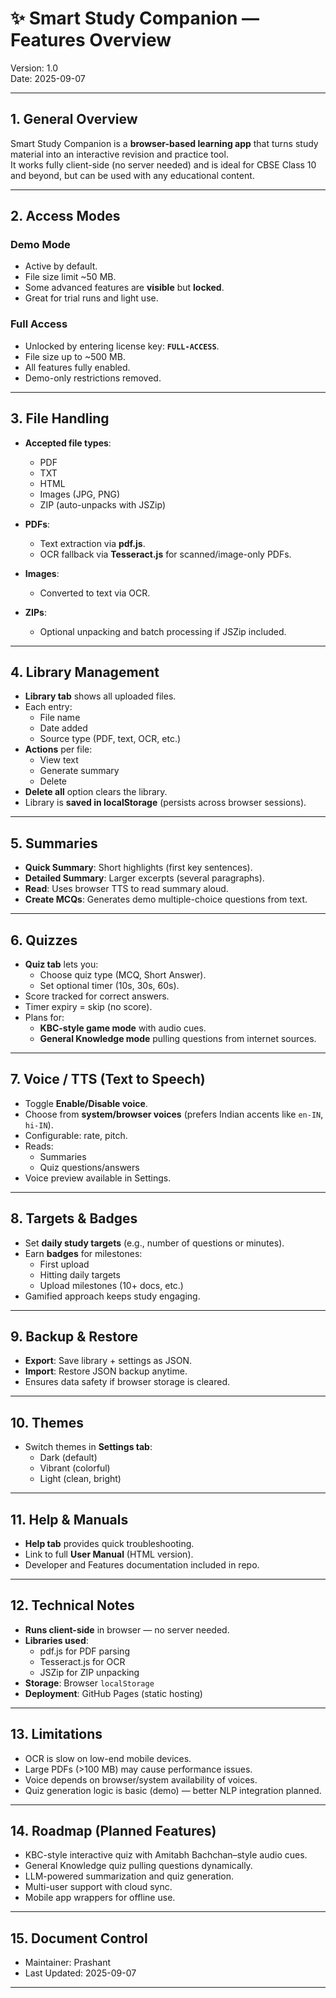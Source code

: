 <!-- === START OF FILE: Features.md === -->

# ✨ Smart Study Companion — Features Overview

Version: 1.0  
Date: 2025-09-07  

---

## 1. General Overview

Smart Study Companion is a **browser-based learning app** that turns study material into an interactive revision and practice tool.  
It works fully client-side (no server needed) and is ideal for CBSE Class 10 and beyond, but can be used with any educational content.

---

## 2. Access Modes

### Demo Mode
- Active by default.
- File size limit ~50 MB.
- Some advanced features are **visible** but **locked**.
- Great for trial runs and light use.

### Full Access
- Unlocked by entering license key: **`FULL-ACCESS`**.
- File size up to ~500 MB.
- All features fully enabled.
- Demo-only restrictions removed.

---

## 3. File Handling

- **Accepted file types**:  
  - PDF  
  - TXT  
  - HTML  
  - Images (JPG, PNG)  
  - ZIP (auto-unpacks with JSZip)  

- **PDFs**:  
  - Text extraction via **pdf.js**.  
  - OCR fallback via **Tesseract.js** for scanned/image-only PDFs.  

- **Images**:  
  - Converted to text via OCR.  

- **ZIPs**:  
  - Optional unpacking and batch processing if JSZip included.  

---

## 4. Library Management

- **Library tab** shows all uploaded files.  
- Each entry:  
  - File name  
  - Date added  
  - Source type (PDF, text, OCR, etc.)  
- **Actions** per file:  
  - View text  
  - Generate summary  
  - Delete  
- **Delete all** option clears the library.  
- Library is **saved in localStorage** (persists across browser sessions).  

---

## 5. Summaries

- **Quick Summary**: Short highlights (first key sentences).  
- **Detailed Summary**: Larger excerpts (several paragraphs).  
- **Read**: Uses browser TTS to read summary aloud.  
- **Create MCQs**: Generates demo multiple-choice questions from text.  

---

## 6. Quizzes

- **Quiz tab** lets you:  
  - Choose quiz type (MCQ, Short Answer).  
  - Set optional timer (10s, 30s, 60s).  
- Score tracked for correct answers.  
- Timer expiry = skip (no score).  
- Plans for:  
  - **KBC-style game mode** with audio cues.  
  - **General Knowledge mode** pulling questions from internet sources.  

---

## 7. Voice / TTS (Text to Speech)

- Toggle **Enable/Disable voice**.  
- Choose from **system/browser voices** (prefers Indian accents like `en-IN`, `hi-IN`).  
- Configurable: rate, pitch.  
- Reads:  
  - Summaries  
  - Quiz questions/answers  
- Voice preview available in Settings.  

---

## 8. Targets & Badges

- Set **daily study targets** (e.g., number of questions or minutes).  
- Earn **badges** for milestones:  
  - First upload  
  - Hitting daily targets  
  - Upload milestones (10+ docs, etc.)  
- Gamified approach keeps study engaging.  

---

## 9. Backup & Restore

- **Export**: Save library + settings as JSON.  
- **Import**: Restore JSON backup anytime.  
- Ensures data safety if browser storage is cleared.  

---

## 10. Themes

- Switch themes in **Settings tab**:  
  - Dark (default)  
  - Vibrant (colorful)  
  - Light (clean, bright)  

---

## 11. Help & Manuals

- **Help tab** provides quick troubleshooting.  
- Link to full **User Manual** (HTML version).  
- Developer and Features documentation included in repo.  

---

## 12. Technical Notes

- **Runs client-side** in browser — no server needed.  
- **Libraries used**:  
  - pdf.js for PDF parsing  
  - Tesseract.js for OCR  
  - JSZip for ZIP unpacking  
- **Storage**: Browser `localStorage`  
- **Deployment**: GitHub Pages (static hosting)  

---

## 13. Limitations

- OCR is slow on low-end mobile devices.  
- Large PDFs (>100 MB) may cause performance issues.  
- Voice depends on browser/system availability of voices.  
- Quiz generation logic is basic (demo) — better NLP integration planned.  

---

## 14. Roadmap (Planned Features)

- KBC-style interactive quiz with Amitabh Bachchan–style audio cues.  
- General Knowledge quiz pulling questions dynamically.  
- LLM-powered summarization and quiz generation.  
- Multi-user support with cloud sync.  
- Mobile app wrappers for offline use.  

---

## 15. Document Control

- Maintainer: Prashant  
- Last Updated: 2025-09-07  

---

<!-- === END OF FILE: Features.md === -->